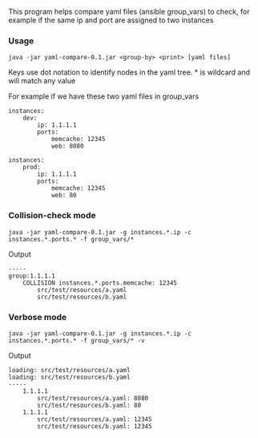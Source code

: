 This program helps compare yaml files (ansible group_vars) to check, for example if the same ip and port are assigned to two instances

### Usage

```java -jar yaml-compare-0.1.jar <group-by> <print> [yaml files]```

Keys use dot notation to identify nodes in the yaml tree.  * is wildcard and will match any value

For example if we have these two yaml files in group_vars

```
instances:
    dev:
        ip: 1.1.1.1
        ports:
            memcache: 12345
            web: 8080
```

```
instances:
    prod:
        ip: 1.1.1.1
        ports:
            memcache: 12345
            web: 80
```

### Collision-check mode

```java -jar yaml-compare-0.1.jar -g instances.*.ip -c instances.*.ports.* -f group_vars/*```

Output

```
-----
group:1.1.1.1
	COLLISION instances.*.ports.memcache: 12345
		src/test/resources/a.yaml
		src/test/resources/b.yaml
```

### Verbose mode

```java -jar yaml-compare-0.1.jar -g instances.*.ip -c instances.*.ports.* -f group_vars/* -v```

Output

```
loading: src/test/resources/a.yaml
loading: src/test/resources/b.yaml
-----
	1.1.1.1
		src/test/resources/a.yaml: 8080
		src/test/resources/b.yaml: 80
	1.1.1.1
		src/test/resources/a.yaml: 12345
		src/test/resources/b.yaml: 12345
```